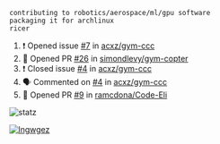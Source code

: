 ```
contributing to robotics/aerospace/ml/gpu software
packaging it for archlinux
ricer
```

<!--START_SECTION:activity-->
1. ❗️ Opened issue [#7](https://github.com/acxz/gym-ccc/issues/7) in [acxz/gym-ccc](https://github.com/acxz/gym-ccc)
2. 💪 Opened PR [#26](https://github.com/simondlevy/gym-copter/pull/26) in [simondlevy/gym-copter](https://github.com/simondlevy/gym-copter)
3. ❗️ Closed issue [#4](https://github.com/acxz/gym-ccc/issues/4) in [acxz/gym-ccc](https://github.com/acxz/gym-ccc)
4. 🗣 Commented on [#4](https://github.com/acxz/gym-ccc/issues/4) in [acxz/gym-ccc](https://github.com/acxz/gym-ccc)
5. 💪 Opened PR [#9](https://github.com/ramcdona/Code-Eli/pull/9) in [ramcdona/Code-Eli](https://github.com/ramcdona/Code-Eli)
<!--END_SECTION:activity-->


![statz](https://github-readme-stats.vercel.app/api?username=acxz&include_all_commits=true&show_icons=true)

[![lngwgez](https://github-readme-stats.vercel.app/api/top-langs/?username=acxz&layout=compact)](https://github.com/acxz/github-readme-stats)


<!--
**acxz/acxz** is a ✨ _special_ ✨ repository because its `README.md` (this file) appears on your GitHub profile.

Here are some ideas to get you started:

- 🔭 I’m currently working on ...
- 🌱 I’m currently learning ...
- 👯 I’m looking to collaborate on ...
- 🤔 I’m looking for help with ...
- 💬 Ask me about ...
- 📫 How to reach me: ...
- 😄 Pronouns: ...
- ⚡ Fun fact: ...
-->
